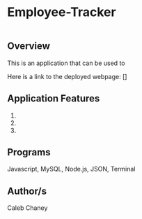 # Employee-Tracker
![]()
## Overview
This is an application that can be used to 

Here is a link to the deployed webpage: []

## Application Features
1) 
2)
3)

## Programs 
Javascript, MySQL, Node.js, JSON, Terminal

## Author/s
Caleb Chaney
